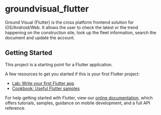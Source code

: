 # groundvisual_flutter

Ground Visual (Flutter) is the cross platform frontend solution for iOS/Android/Web.
It allows the user to check the latest or the trend happening on the construction site,
look up the fleet information, search the document and update the account.

## Getting Started

This project is a starting point for a Flutter application.

A few resources to get you started if this is your first Flutter project:

- [Lab: Write your first Flutter app](https://flutter.dev/docs/get-started/codelab)
- [Cookbook: Useful Flutter samples](https://flutter.dev/docs/cookbook)

For help getting started with Flutter, view our
[online documentation](https://flutter.dev/docs), which offers tutorials,
samples, guidance on mobile development, and a full API reference.
